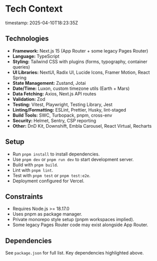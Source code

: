 # Tech Context
timestamp: 2025-04-10T18:23:35Z

## Technologies
- **Framework:** Next.js 15 (App Router + some legacy Pages Router)
- **Language:** TypeScript
- **Styling:** Tailwind CSS with plugins (forms, typography, container queries)
- **UI Libraries:** NextUI, Radix UI, Lucide Icons, Framer Motion, React Spring
- **State Management:** Zustand, Jotai
- **Date/Time:** Luxon, custom timezone utils (Earth + Mars)
- **Data Fetching:** Axios, Next.js API routes
- **Validation:** Zod
- **Testing:** Vitest, Playwright, Testing Library, Jest
- **Linting/Formatting:** ESLint, Prettier, Husky, lint-staged
- **Build Tools:** SWC, Turbopack, pnpm, cross-env
- **Security:** Helmet, Sentry, CSP reporting
- **Other:** DnD Kit, Downshift, Embla Carousel, React Virtual, Recharts

## Setup
- Run `pnpm install` to install dependencies.
- Use `pnpm dev` or `pnpm run dev` to start development server.
- Build with `pnpm build`.
- Lint with `pnpm lint`.
- Test with `pnpm test` or `pnpm test:e2e`.
- Deployment configured for Vercel.

## Constraints
- Requires Node.js >= 18.17.0
- Uses pnpm as package manager.
- Private monorepo style setup (pnpm workspaces implied).
- Some legacy Pages Router code may exist alongside App Router.

## Dependencies
See `package.json` for full list. Key dependencies highlighted above.
